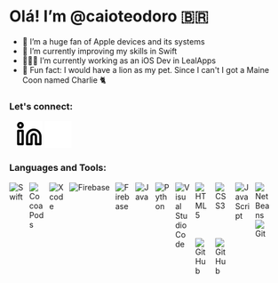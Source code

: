 # Olá! I’m @caioteodoro 🇧🇷 
- 🍎 I’m a huge fan of Apple devices and its systems
- 🌱 I’m currently improving my skills in Swift
- 👨🏻‍💻 I’m currently working as an iOS Dev in LealApps
- 🦁 Fun fact: I would have a lion as my pet. Since I can't I got a Maine Coon named Charlie 🐈

### Let's connect:

&nbsp;&nbsp;
[![linkedin](https://raw.githubusercontent.com/codeSTACKr/codeSTACKr/9dd3688db8458145cda06d90dd57065d1f7fcdcf/img/linkedin-light.svg)](https://www.linkedin.com/in/caio-teodoro-025b87105/#gh-light-mode-only)
[![linkedin](https://raw.githubusercontent.com/codeSTACKr/codeSTACKr/9dd3688db8458145cda06d90dd57065d1f7fcdcf/img/linkedin-dark.svg)](https://www.linkedin.com/in/caio-teodoro-025b87105/#gh-dark-mode-only)

### Languages and Tools:

[<img align="left" alt="Swift" width="26px" src="https://cdn-icons-png.flaticon.com/512/732/732250.png" style="padding-right:10px;" />][Swift]
[<img align="left" alt="CocoaPods" width="26px" src="https://seeklogo.com/images/C/cocoapods-logo-45382D8A59-seeklogo.com.png" style="padding-right:10px;" />][CocoaPods]
[<img align="left" alt="Xcode" width="26px" src="https://developer.apple.com/design/human-interface-guidelines/macos/images/app-icon-realistic-materials_2x.png" style="padding-right:10px;" />][Xcode]
[<img align="left" alt="Firebase" height="26px" src="https://seeklogo.com/images/F/firebase-logo-402F407EE0-seeklogo.com.png" style="padding-right:10px;" />][Firebase]
[<img align="left" alt="Firebase" width="26px" src="https://upload.wikimedia.org/wikipedia/commons/thumb/c/c7/Google_Material_Design_Logo.svg/1024px-Google_Material_Design_Logo.svg.png" style="padding-right:10px;" />][Material Design]
[<img align="left" alt="Java" width="26px" src="https://cdn-icons-png.flaticon.com/512/226/226777.png" style="padding-right:10px;" />][Java]
[<img align="left" alt="Python" width="26px" src="https://upload.wikimedia.org/wikipedia/commons/thumb/c/c3/Python-logo-notext.svg/1024px-Python-logo-notext.svg.png" style="padding-right:10px;" />][Python]
[<img align="left" alt="Visual Studio Code" width="26px" src="https://cdn.jsdelivr.net/gh/devicons/devicon/icons/vscode/vscode-original.svg" style="padding-right:10px;" />][VsCode]
[<img align="left" alt="HTML5" width="26px" src="https://cdn.jsdelivr.net/gh/devicons/devicon/icons/html5/html5-original.svg" style="padding-right:10px;" />][html]
[<img align="left" alt="CSS3" width="26px" src="https://cdn.jsdelivr.net/gh/devicons/devicon/icons/css3/css3-original.svg" style="padding-right:10px;" />][css]
[<img align="left" alt="JavaScript" width="26px" src="https://cdn.jsdelivr.net/gh/devicons/devicon/icons/javascript/javascript-original.svg" style="padding-right:10px;" />][JavaScript]
[<img align="left" alt="NetBeans" width="26px" src="https://upload.wikimedia.org/wikipedia/commons/thumb/9/98/Apache_NetBeans_Logo.svg/1200px-Apache_NetBeans_Logo.svg.png" style="padding-right:10px;" />][NetBeans]
[<img align="left" alt="Git" width="26px" src="https://cdn.jsdelivr.net/gh/devicons/devicon/icons/git/git-original.svg" style="padding-right:10px;" />][Git]
[<img align="left" alt="GitHub" width="26px" src="https://user-images.githubusercontent.com/3369400/139447912-e0f43f33-6d9f-45f8-be46-2df5bbc91289.png" style="padding-right:10px;" />][GitHubDarkMode]
[<img align="left" alt="GitHub" width="26px" src="https://user-images.githubusercontent.com/3369400/139448065-39a229ba-4b06-434b-bc67-616e2ed80c8f.png" style="padding-right:10px;" />][GitHubLightMode]

[linkedin]: https://www.linkedin.com/in/caio-teodoro-025b87105
[VsCode]: https://code.visualstudio.com
[html]: https://www.w3schools.com/html/
[css]: https://www.w3schools.com/css/
[JavaScript]: https://www.javascript.com
[NetBeans]: https://netbeans.apache.org
[Git]: https://git-scm.com
[GitHubLightMode]: https://github.com/caioteodoro#gh-light-mode-only
[GitHubDarkMode]: https://github.com/caioteodoro#gh-dark-mode-only
[Swift]: https://www.apple.com/swift/
[CocoaPods]: https://cocoapods.org/
[Xcode]: https://www.apple.com/xcode
[Firebase]: https://firebase.google.com/products/realtime-database/
[Material Design]: https://material.io/
[Java]:https://www.java.com/
[Python]: https://www.python.org
